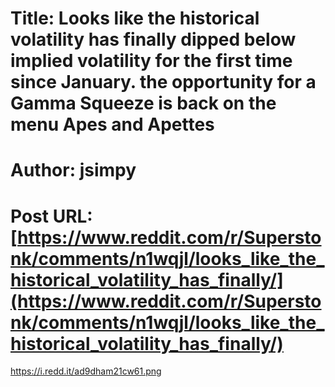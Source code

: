 # Title: Looks like the historical volatility has finally dipped below implied volatility for the first time since January. the opportunity for a Gamma Squeeze is back on the menu Apes and Apettes
# Author: jsimpy
# Post URL: [https://www.reddit.com/r/Superstonk/comments/n1wqjl/looks_like_the_historical_volatility_has_finally/](https://www.reddit.com/r/Superstonk/comments/n1wqjl/looks_like_the_historical_volatility_has_finally/)


https://i.redd.it/ad9dham21cw61.png